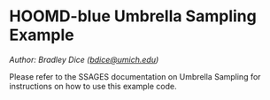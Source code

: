# HOOMD-blue Umbrella Sampling Example

*Author: Bradley Dice (bdice@umich.edu)*

Please refer to the SSAGES documentation on Umbrella Sampling for instructions on how to use this example code.
